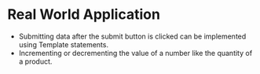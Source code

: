 # Real World Application


- Submitting data after the submit button is clicked can be implemented using Template statements.
- Incrementing or decrementing the value of a number like the quantity of a product.